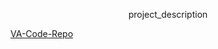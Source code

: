  <p align="center">
    project_description
    <br />

<a href="https://github.com/department-of-veterans-affairs/va-code-project-template">VA-Code-Repo</a>
  </p>
</div>
